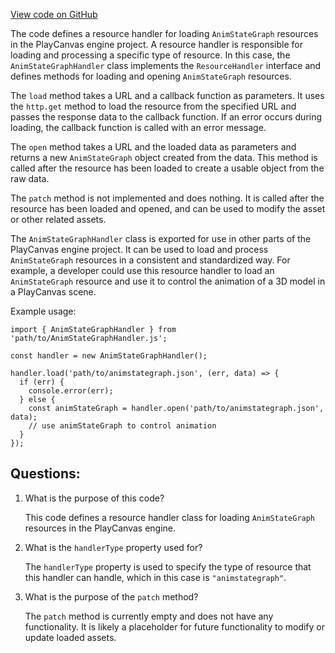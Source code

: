 [View code on GitHub](https://github.com/playcanvas/engine/src/framework/handlers/anim-state-graph.js)

The code defines a resource handler for loading `AnimStateGraph` resources in the PlayCanvas engine project. A resource handler is responsible for loading and processing a specific type of resource. In this case, the `AnimStateGraphHandler` class implements the `ResourceHandler` interface and defines methods for loading and opening `AnimStateGraph` resources.

The `load` method takes a URL and a callback function as parameters. It uses the `http.get` method to load the resource from the specified URL and passes the response data to the callback function. If an error occurs during loading, the callback function is called with an error message.

The `open` method takes a URL and the loaded data as parameters and returns a new `AnimStateGraph` object created from the data. This method is called after the resource has been loaded to create a usable object from the raw data.

The `patch` method is not implemented and does nothing. It is called after the resource has been loaded and opened, and can be used to modify the asset or other related assets.

The `AnimStateGraphHandler` class is exported for use in other parts of the PlayCanvas engine project. It can be used to load and process `AnimStateGraph` resources in a consistent and standardized way. For example, a developer could use this resource handler to load an `AnimStateGraph` resource and use it to control the animation of a 3D model in a PlayCanvas scene.

Example usage:

```
import { AnimStateGraphHandler } from 'path/to/AnimStateGraphHandler.js';

const handler = new AnimStateGraphHandler();

handler.load('path/to/animstategraph.json', (err, data) => {
  if (err) {
    console.error(err);
  } else {
    const animStateGraph = handler.open('path/to/animstategraph.json', data);
    // use animStateGraph to control animation
  }
});
```
## Questions: 
 1. What is the purpose of this code?
    
    This code defines a resource handler class for loading `AnimStateGraph` resources in the PlayCanvas engine.

2. What is the `handlerType` property used for?
    
    The `handlerType` property is used to specify the type of resource that this handler can handle, which in this case is `"animstategraph"`.

3. What is the purpose of the `patch` method?
    
    The `patch` method is currently empty and does not have any functionality. It is likely a placeholder for future functionality to modify or update loaded assets.